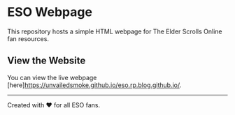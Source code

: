 # ESO Webpage

This repository hosts a simple HTML webpage for The Elder Scrolls Online fan resources.

## View the Website

You can view the live webpage [here]https://unvailedsmoke.github.io/eso.rp.blog.github.io/.

---
Created with ❤️ for all ESO fans.



